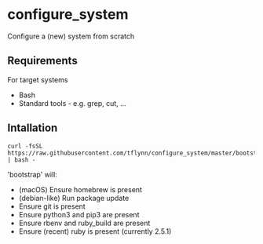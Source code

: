 # configure_system
Configure a (new) system from scratch

## Requirements

For target systems

* Bash
* Standard tools - e.g. grep, cut, ...

## Intallation

```
curl -fsSL  https://raw.githubusercontent.com/tflynn/configure_system/master/bootstrap | bash -
```

'bootstrap' will:

* (macOS) Ensure homebrew is present
* (debian-like) Run package update
* Ensure git is present
* Ensure python3 and pip3 are present
* Ensure rbenv and ruby_build are present
* Ensure (recent) ruby is present (currently 2.5.1)




